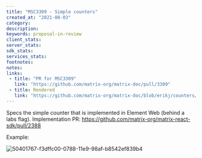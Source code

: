 ```yaml
---
title: "MSC3309 - Simple counters"
created_at: "2021-08-03"
category:
description:
keywords: proposal-in-review
client_stats:
server_stats:
sdk_stats:
services_stats:
footnotes:
notes:
links:
 - title: "PR for MSC3309"
   link: "https://github.com/matrix-org/matrix-doc/pull/3309"
 - title: Rendered
   link: "https://github.com/matrix-org/matrix-doc/blob/erikj/counters/proposals/3309-room-counters.md"
---
```


Specs the simple counter that is implemented in Element Web (behind a labs flag). Implementation PR: https://github.com/matrix-org/matrix-react-sdk/pull/2388

Example:

![50401767-f3dffc00-0788-11e9-98af-b8542ef839b4](https://user-images.githubusercontent.com/8428120/128054865-16a433a2-f3ea-4395-9885-08e8d6424971.png)

